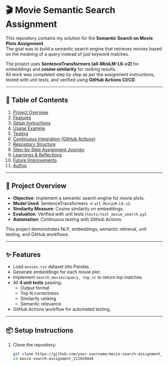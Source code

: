# 🎬 Movie Semantic Search Assignment  

This repository contains my solution for the **Semantic Search on Movie Plots Assignment**.  
The goal was to build a semantic search engine that retrieves movies based on the *meaning* of a query instead of just keyword matches.  

The project uses **SentenceTransformers (all-MiniLM-L6-v2)** for embeddings and **cosine similarity** for ranking results.  
All work was completed step by step as per the assignment instructions, tested with unit tests, and verified using **GitHub Actions CI/CD**.  

---

## 📑 Table of Contents  

1. [Project Overview](#-project-overview)  
2. [Features](#-features)  
3. [Setup Instructions](#-setup-instructions)  
4. [Usage Example](#-usage-example)  
5. [Testing](#-testing)  
6. [Continuous Integration (GitHub Actions)](#-continuous-integration-github-actions)  
7. [Repository Structure](#-repository-structure)  
8. [Step-by-Step Assignment Journey](#-step-by-step-assignment-journey)  
9. [Learnings & Reflections](#-learnings--reflections)  
10. [Future Improvements](#-future-improvements)  
11. [Author](#-author)  

---

## 🎯 Project Overview  

- **Objective**: Implement a semantic search engine for movie plots.  
- **Model Used**: SentenceTransformers → `all-MiniLM-L6-v2`.  
- **Similarity Measure**: Cosine similarity on embeddings.  
- **Evaluation**: Verified with unit tests (`tests/test_movie_search.py`).  
- **Automation**: Continuous testing with GitHub Actions.  

This project demonstrates NLP, embeddings, semantic retrieval, unit testing, and GitHub workflows.  

---

## ✨ Features  

- Load `movies.csv` dataset into Pandas.  
- Generate embeddings for each movie plot.  
- Implement `search_movies(query, top_n)` to return top matches.  
- All **4 unit tests** passing:
  - Output format  
  - Top N correctness  
  - Similarity ranking  
  - Semantic relevance  
- GitHub Actions workflow for automated testing.  

---

## 📦 Setup Instructions  

1. Clone the repository:  
   ```bash
   git clone https://github.com/your-username/movie-search-assignment_221020444.git
   cd movie-search-assignment_221020444
